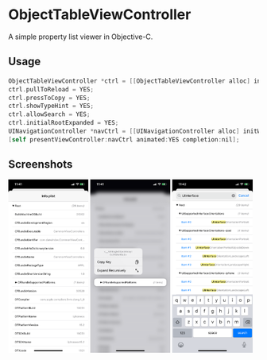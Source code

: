 # ObjectTableViewController

A simple property list viewer in Objective-C.

## Usage

```objective-c
ObjectTableViewController *ctrl = [[ObjectTableViewController alloc] initWithPath:[[NSBundle mainBundle] pathForResource:@"Info" ofType:@"plist"]];
ctrl.pullToReload = YES;
ctrl.pressToCopy = YES;
ctrl.showTypeHint = YES;
ctrl.allowSearch = YES;
ctrl.initialRootExpanded = YES;
UINavigationController *navCtrl = [[UINavigationController alloc] initWithRootViewController:ctrl];
[self presentViewController:navCtrl animated:YES completion:nil];
```

## Screenshots

<p float="left">
  <img src="/IMG_0019.PNG" width="32%">
  <img src="/IMG_0020.PNG" width="32%">
  <img src="/IMG_0021.PNG" width="32%">
</p>

